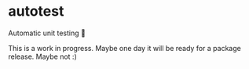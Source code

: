 # autotest

Automatic unit testing 🤯

This is a work in progress. Maybe one day it will be ready for a package release. Maybe not :)

